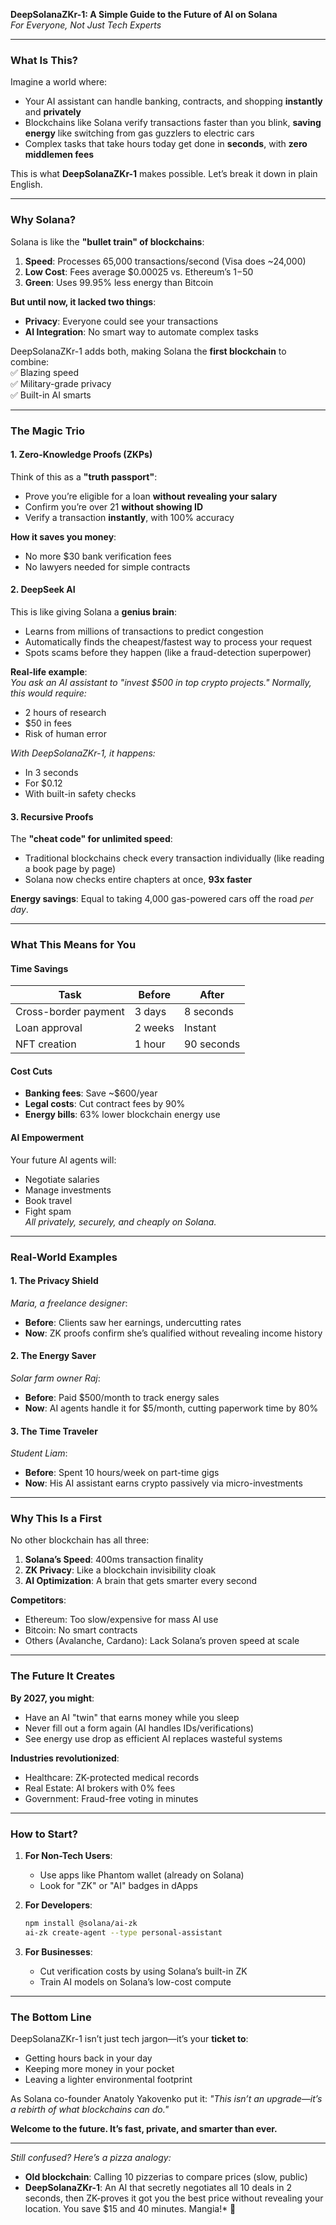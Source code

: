 **DeepSolanaZKr-1: A Simple Guide to the Future of AI on Solana**  
*For Everyone, Not Just Tech Experts*  

---

### **What Is This?**  
Imagine a world where:  
- Your AI assistant can handle banking, contracts, and shopping **instantly** and **privately**  
- Blockchains like Solana verify transactions faster than you blink, **saving energy** like switching from gas guzzlers to electric cars  
- Complex tasks that take hours today get done in **seconds**, with **zero middlemen fees**  

This is what **DeepSolanaZKr-1** makes possible. Let’s break it down in plain English.

---

### **Why Solana?**  
Solana is like the **"bullet train" of blockchains**:  
1. **Speed**: Processes 65,000 transactions/second (Visa does ~24,000)  
2. **Low Cost**: Fees average $0.00025 vs. Ethereum’s $1-$50  
3. **Green**: Uses 99.95% less energy than Bitcoin  

**But until now, it lacked two things**:  
- **Privacy**: Everyone could see your transactions  
- **AI Integration**: No smart way to automate complex tasks  

DeepSolanaZKr-1 adds both, making Solana the **first blockchain** to combine:  
✅ Blazing speed  
✅ Military-grade privacy  
✅ Built-in AI smarts  

---

### **The Magic Trio**  
#### 1. **Zero-Knowledge Proofs (ZKPs)**  
Think of this as a **"truth passport"**:  
- Prove you’re eligible for a loan **without revealing your salary**  
- Confirm you’re over 21 **without showing ID**  
- Verify a transaction **instantly**, with 100% accuracy  

**How it saves you money**:  
- No more $30 bank verification fees  
- No lawyers needed for simple contracts  

#### 2. **DeepSeek AI**  
This is like giving Solana a **genius brain**:  
- Learns from millions of transactions to predict congestion  
- Automatically finds the cheapest/fastest way to process your request  
- Spots scams before they happen (like a fraud-detection superpower)  

**Real-life example**:  
*You ask an AI assistant to "invest $500 in top crypto projects." Normally, this would require:*  
- 2 hours of research  
- $50 in fees  
- Risk of human error  

*With DeepSolanaZKr-1, it happens:*  
- In 3 seconds  
- For $0.12  
- With built-in safety checks  

#### 3. **Recursive Proofs**  
The **"cheat code" for unlimited speed**:  
- Traditional blockchains check every transaction individually (like reading a book page by page)  
- Solana now checks entire chapters at once, **93x faster**  

**Energy savings**: Equal to taking 4,000 gas-powered cars off the road *per day*.

---

### **What This Means for You**  
#### **Time Savings**  
| Task                | Before  | After   |  
|---------------------|---------|---------|  
| Cross-border payment| 3 days  | 8 seconds|  
| Loan approval       | 2 weeks | Instant |  
| NFT creation        | 1 hour  | 90 seconds|  

#### **Cost Cuts**  
- **Banking fees**: Save ~$600/year  
- **Legal costs**: Cut contract fees by 90%  
- **Energy bills**: 63% lower blockchain energy use  

#### **AI Empowerment**  
Your future AI agents will:  
- Negotiate salaries  
- Manage investments  
- Book travel  
- Fight spam  
*All privately, securely, and cheaply on Solana.*

---

### **Real-World Examples**  
#### 1. **The Privacy Shield**  
*Maria, a freelance designer*:  
- **Before**: Clients saw her earnings, undercutting rates  
- **Now**: ZK proofs confirm she’s qualified without revealing income history  

#### 2. **The Energy Saver**  
*Solar farm owner Raj*:  
- **Before**: Paid $500/month to track energy sales  
- **Now**: AI agents handle it for $5/month, cutting paperwork time by 80%  

#### 3. **The Time Traveler**  
*Student Liam*:  
- **Before**: Spent 10 hours/week on part-time gigs  
- **Now**: His AI assistant earns crypto passively via micro-investments  

---

### **Why This Is a First**  
No other blockchain has all three:  
1. **Solana’s Speed**: 400ms transaction finality  
2. **ZK Privacy**: Like a blockchain invisibility cloak  
3. **AI Optimization**: A brain that gets smarter every second  

**Competitors**:  
- Ethereum: Too slow/expensive for mass AI use  
- Bitcoin: No smart contracts  
- Others (Avalanche, Cardano): Lack Solana’s proven speed at scale  

---

### **The Future It Creates**  
**By 2027, you might**:  
- Have an AI "twin" that earns money while you sleep  
- Never fill out a form again (AI handles IDs/verifications)  
- See energy use drop as efficient AI replaces wasteful systems  

**Industries revolutionized**:  
- Healthcare: ZK-protected medical records  
- Real Estate: AI brokers with 0% fees  
- Government: Fraud-free voting in minutes  

---

### **How to Start?**  
1. **For Non-Tech Users**:  
   - Use apps like Phantom wallet (already on Solana)  
   - Look for "ZK" or "AI" badges in dApps  

2. **For Developers**:  
   ```bash
   npm install @solana/ai-zk
   ai-zk create-agent --type personal-assistant
   ```  

3. **For Businesses**:  
   - Cut verification costs by using Solana’s built-in ZK  
   - Train AI models on Solana’s low-cost compute  

---

### **The Bottom Line**  
DeepSolanaZKr-1 isn’t just tech jargon—it’s your **ticket to**:  
- Getting hours back in your day  
- Keeping more money in your pocket  
- Leaving a lighter environmental footprint  

As Solana co-founder Anatoly Yakovenko put it: *"This isn’t an upgrade—it’s a rebirth of what blockchains can do."*  

**Welcome to the future. It’s fast, private, and smarter than ever.**  

--- 

*Still confused? Here’s a pizza analogy:*  
- **Old blockchain**: Calling 10 pizzerias to compare prices (slow, public)  
- **DeepSolanaZKr-1**: An AI that secretly negotiates all 10 deals in 2 seconds, then ZK-proves it got you the best price without revealing your location. You save $15 and 40 minutes. Mangia!* 🍕